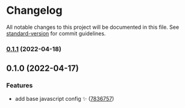 # Changelog

All notable changes to this project will be documented in this file. See [standard-version](https://github.com/conventional-changelog/standard-version) for commit guidelines.

### [0.1.1](https://github.com/wang1212/eslint-config/compare/v0.1.0...v0.1.1) (2022-04-18)

## 0.1.0 (2022-04-17)

### Features

- add base javascript config :sparkles: ([7836757](https://github.com/wang1212/eslint-config/commit/783675764e18f0ae2f8ad7970a6cb4ecfecc1ff4))
